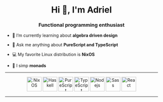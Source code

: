 <h1 align="center">Hi 👋, I'm Adriel</h1>
<h3 align="center">Functional programming enthusiast</h3>

- 🌱 I’m currently learning about **algebra driven design**

- 💬 Ask me anything about **PureScript and TypeScript**

- 💻 My favorite Linux distribution is **NixOS**

- 💌 I simp **monads**

---

<p align="center">
<img alt="NixOS" src="https://encrypted-tbn0.gstatic.com/images?q=tbn%3AANd9GcQpaDZ_51O6dtKKoYe3iIWfZaUH7l149HeSQw&usqp=CAU" height="48" />
<img alt="Haskell" src="https://cdn.worldvectorlogo.com/logos/haskell.svg" width="48" />
<img alt="PureScript" src="https://upload.wikimedia.org/wikipedia/commons/6/64/PureScript_Logo.png" height="48" />
<img alt="TypeScript" src="https://cdn.worldvectorlogo.com/logos/typescript.svg" width="48" />
<!-- <img alt="Git" src="https://cdn.worldvectorlogo.com/logos/git-icon.svg" height="48" /> -->
<img alt="Nodejs" src="https://cdn.worldvectorlogo.com/logos/nodejs-icon.svg" height="48" />
<!-- <img alt="Next.js" src="https://cdn.worldvectorlogo.com/logos/nextjs-3.svg" height="48" /> -->
<!-- <img alt="Webpack" src="https://cdn.worldvectorlogo.com/logos/webpack-icon.svg" height="48" /> -->
<!-- <img alt="Babel" src="https://www.vectorlogo.zone/logos/babeljs/babeljs-icon.svg" height="48" /> -->
<!-- <img alt="Snowpack" src="https://camo.githubusercontent.com/8d0b65b385a5a44bdc578b9b485de10624e81039/68747470733a2f2f7777772e736e6f777061636b2e6465762f696d672f6c6f676f2e706e67" height="48" /> -->
<img alt="Sass" src="https://cdn.worldvectorlogo.com/logos/sass-1.svg" height="48" />
<img alt="React" src="https://cdn.worldvectorlogo.com/logos/react.svg" height="48" />
<!-- <img alt="Css" src="https://cdn.worldvectorlogo.com/logos/css-3.svg" height="48" /> -->
</p>

---
<!--
<p align="center"><img align="center" src="https://github-readme-stats.vercel.app/api/top-langs/?username=mateiadrielrafael&layout=compact&hide=html" alt="mateiadrielrafael" /></p>
-->
<!-- TODO: maybe readd this later
<p align="center">
<a href="https://dev.to/mateiadrielrafael" target="blank"><img align="center" src="https://cdn.jsdelivr.net/npm/simple-icons@3.0.1/icons/dev-dot-to.svg" alt="mateiadrielrafael" height="30" width="30" /></a>
<a href="https://twitter.com/yugiohxlight" target="blank"><img align="center" src="https://cdn.jsdelivr.net/npm/simple-icons@3.0.1/icons/twitter.svg" alt="yugiohxlight" height="30" width="30" /></a>
<a href="https://linkedin.com/in/adrielus" target="blank"><img align="center" src="https://cdn.jsdelivr.net/npm/simple-icons@3.0.1/icons/linkedin.svg" alt="adrielus" height="30" width="30" /></a>
<a href="https://stackoverflow.com/users/11012369" target="blank"><img align="center" src="https://cdn.jsdelivr.net/npm/simple-icons@3.0.1/icons/stackoverflow.svg" alt="11012369" height="30" width="30" /></a>
</p>
-->
